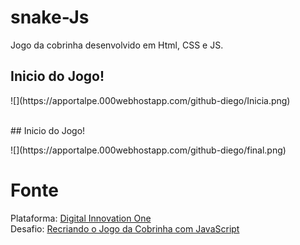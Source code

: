 # snake-Js
Jogo da cobrinha desenvolvido em Html, CSS e JS.
<br>
## Inicio do Jogo!
<p>![](https://apportalpe.000webhostapp.com/github-diego/Inicia.png)</p>
<br>
## Inicio do Jogo!
<p>![](https://apportalpe.000webhostapp.com/github-diego/final.png)</p>

# Fonte

<p align="left">
    Plataforma: <a href="https://web.digitalinnovation.one/home" rel="nofollow">Digital Innovation One</a> <br> 
    Desafio: <a href="https://web.digitalinnovation.one/course/desafio-pratico-recriando-o-jogo-da-cobrinha-com-javascript/learning/66d83831-bae1-45f7-b2ea-af7d64d5d4f5?back=/track/desenvolvedor-front-end-reactjs&amp;bootcamp_id=abf8f19f-691b-4dac-a14a-11ddcf3a14cd" rel="nofollow">Recriando o Jogo da Cobrinha com JavaScript</a>
  </p>
